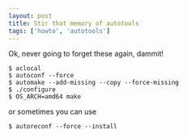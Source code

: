 ```yaml
---
layout: post
title: Stir that memory of autotools
tags: ['howto', 'autotools']
---
```



Ok, never going to forget these again, dammit!

    $ aclocal
    $ autoconf --force
    $ automake --add-missing --copy --force-missing
    $ ./configure
    $ OS_ARCH=amd64 make


or sometimes you can use

    $ autoreconf --force --install

